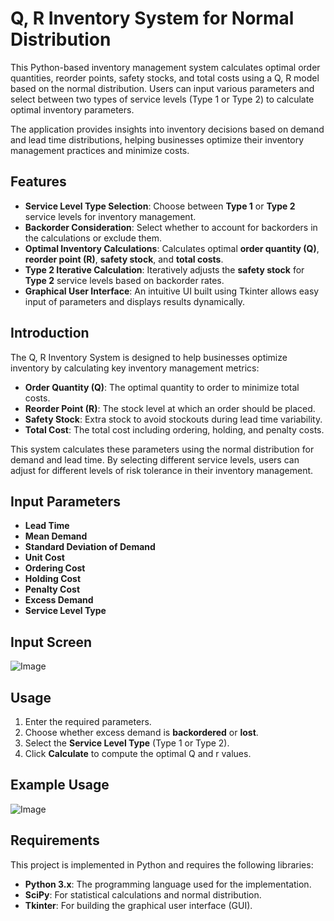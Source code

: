 # Q, R Inventory System for Normal Distribution

This Python-based inventory management system calculates optimal order quantities, reorder points, safety stocks, and total costs using a Q, R model based on the normal distribution. Users can input various parameters and select between two types of service levels (Type 1 or Type 2) to calculate optimal inventory parameters.

The application provides insights into inventory decisions based on demand and lead time distributions, helping businesses optimize their inventory management practices and minimize costs.

## Features

- **Service Level Type Selection**: Choose between **Type 1** or **Type 2** service levels for inventory management. 
- **Backorder Consideration**: Select whether to account for backorders in the calculations or exclude them.
- **Optimal Inventory Calculations**: Calculates optimal **order quantity (Q)**, **reorder point (R)**, **safety stock**, and **total costs**.
- **Type 2 Iterative Calculation**: Iteratively adjusts the **safety stock** for **Type 2** service levels based on backorder rates.
- **Graphical User Interface**: An intuitive UI built using Tkinter allows easy input of parameters and displays results dynamically.


## Introduction

The Q, R Inventory System is designed to help businesses optimize inventory by calculating key inventory management metrics:

- **Order Quantity (Q)**: The optimal quantity to order to minimize total costs.
- **Reorder Point (R)**: The stock level at which an order should be placed.
- **Safety Stock**: Extra stock to avoid stockouts during lead time variability.
- **Total Cost**: The total cost including ordering, holding, and penalty costs.

This system calculates these parameters using the normal distribution for demand and lead time. By selecting different service levels, users can adjust for different levels of risk tolerance in their inventory management.

## Input Parameters
- **Lead Time**
- **Mean Demand**
- **Standard Deviation of Demand**
- **Unit Cost**
- **Ordering Cost**
- **Holding Cost**
- **Penalty Cost**
- **Excess Demand**
- **Service Level Type**

## Input Screen
![Image](https://github.com/user-attachments/assets/427d1f93-b07d-4880-8e58-86f36202a116)

## Usage
1. Enter the required parameters.
2. Choose whether excess demand is **backordered** or **lost**.
3. Select the **Service Level Type** (Type 1 or Type 2).
4. Click **Calculate** to compute the optimal Q and r values.

## Example Usage
![Image](https://github.com/user-attachments/assets/31a761ca-4859-4489-825c-3a41a406d9df)

## Requirements

This project is implemented in Python and requires the following libraries:

- **Python 3.x**: The programming language used for the implementation.
- **SciPy**: For statistical calculations and normal distribution.
- **Tkinter**: For building the graphical user interface (GUI).
